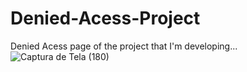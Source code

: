 # Denied-Acess-Project
Denied Acess page of the project that I'm developing...
![Captura de Tela (180)](https://user-images.githubusercontent.com/79578694/112508088-ff5a6d00-8d6d-11eb-9c63-6b69d015524a.png)

